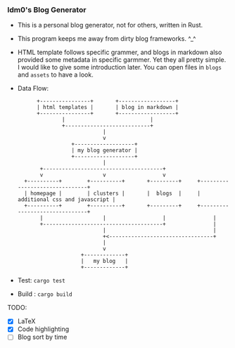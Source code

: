 ### ldm0's Blog Generator

+ This is a personal blog generator, not for others, written in Rust.
+ This program keeps me away from dirty blog frameworks. ^_^

+ HTML template follows specific grammer, and blogs in markdown also provided some metadata in specific garmmer. Yet they all pretty simple. I would like to give some introduction later. You can open files in `blogs` and `assets` to have a look.

+ Data Flow:

  ```
        +----------------+       +------------------+
        | html templates |       | blog in markdown |
        +----------------+       +------------------+
                |                           |
                +---------------------------+
                             |
                             v
                   +-------------------+
                   | my blog generator |
                   +-------------------+
                             |
         +--------------------------------------+
         v                   v                  v
    +----------+        +----------+       +---------+     +-------------------------------+
    | homepage |        | clusters |       |  blogs  |     | additional css and javascript |
    +----------+        +----------+       +---------+     +-------------------------------+
         |                   |                  |               |
         +--------------------------------------+               |
                             |                                  |
                             +<---------------------------------+
                             |
                             v
                      +-------------+
                      |   my blog   |
                      +-------------+
  ```

+ Test: `cargo test`
+ Build : `cargo build`

TODO:
+ [x] LaTeX
+ [x] Code highlighting
+ [ ] Blog sort by time